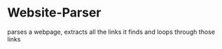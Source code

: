 Website-Parser
==============

parses a webpage, extracts all the links it finds and loops through those links
